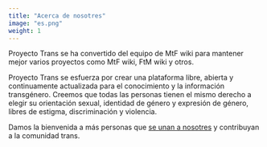 ```yaml
---
title: "Acerca de nosotres"
image: "es.png"
weight: 1
---
```


Proyecto Trans se ha convertido del equipo de MtF wiki para mantener mejor varios proyectos como MtF wiki, FtM wiki y otros.

Proyecto Trans se esfuerza por crear una plataforma libre, abierta y continuamente actualizada para el conocimiento y la información transgénero. Creemos que todas las personas tienen el mismo derecho a elegir su orientación sexual, identidad de género y expresión de género, libres de estigma, discriminación y violencia.

Damos la bienvenida a más personas que [se unan a nosotres](https://github.com/project-trans) y contribuyan a la comunidad trans.
